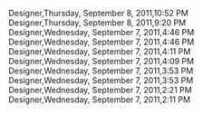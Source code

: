 ﻿Designer,Thursday, September 8, 2011,10:52 PM  Designer,Thursday, September 8, 2011,9:20 PM  Designer,Wednesday, September 7, 2011,4:46 PM  Designer,Wednesday, September 7, 2011,4:46 PM  Designer,Wednesday, September 7, 2011,4:11 PM  Designer,Wednesday, September 7, 2011,4:09 PM  Designer,Wednesday, September 7, 2011,3:53 PM  Designer,Wednesday, September 7, 2011,3:53 PM  Designer,Wednesday, September 7, 2011,2:21 PM  Designer,Wednesday, September 7, 2011,2:11 PM
